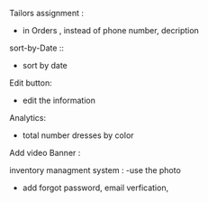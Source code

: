 
Tailors assignment : 
*  in Orders , instead of phone number, decription 



sort-by-Date :: 
* sort by date

Edit button: 
* edit the information

Analytics: 
* total number dresses by color

Add video Banner : 

inventory managment system : 
-use the photo


- add forgot password, email verfication,